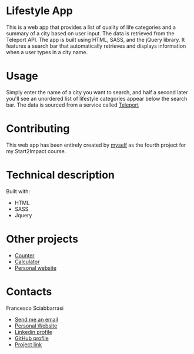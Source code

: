 # Lifestyle App
This is a web app that provides a list of quality of life categories and a summary of a city based on user input. The data is retrieved from the Teleport API. The app is built using HTML, SASS, and the jQuery library. It features a search bar that automatically retrieves and displays information when a user types in a city name.

# Usage
Simply enter the name of a city you want to search, and half a second later you'll see an unordered list of lifestyle categories appear below the search bar. The data is sourced from a service called [Teleport](https://teleport.org)


# Contributing
This web app has been entirely created by [myself](https://github.com/FrancescoSciab) as the fourth project for my Start2Impact course.

# Technical description
Built with:
- HTML
- SASS
- Jquery

# Other projects
- [Counter](https://francescosciab.github.io/Counter-S2i/)
- [Calculator](https://francescosciab.github.io/Calculator/)
- [Personal website](https://francescosciab.github.io/EN-PersonalWebsite/)

# Contacts
Francesco Sciabbarrasi
- [Send me an email](mailto:francesco.sciabbarrasii@gmail.com)
- [Personal Website](https://francescosciab.github.io/EN-PersonalWebsite/)
- [Linkedin profile](https://www.linkedin.com/in/francesco-sciabbarrasi-94231a212/?locale=en_US)
- [GitHub profile](https://github.com/FrancescoSciab)
- [Project link](https://francescosciab.github.io/Lifestyle-App/)
